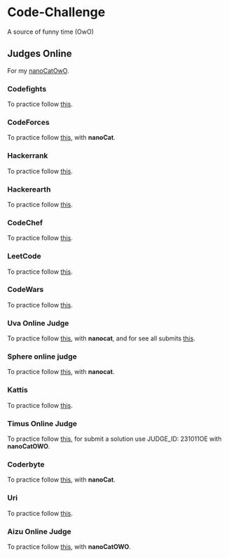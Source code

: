 # Code-Challenge
A source of funny time (OwO)

## Judges Online
For my [nanoCatOwO](github.com/nanoCatOWO).

### Codefights
To practice follow [this](http://codefights.com).

### CodeForces
To practice follow [this](codeforces.com), with __nanoCat__.

### Hackerrank
To practice follow [this](www.hackerrank.com).

### Hackerearth
To practice follow [this](www.hackerearth.com).

### CodeChef
To practice follow [this](www.codechef.com).

### LeetCode
To practice follow [this](leetcode.com).

### CodeWars
To practice follow [this](codewars.com).

### Uva Online Judge
To practice follow [this](uva.onlinejudge.org), with __nanocat__, and for see all submits [this](http://uhunt.onlinejudge.org/id/899461).

### Sphere online judge
To practice follow [this](http://www.spoj.com/), with __nanocat__.

### Kattis
To practice follow [this](open.kattis.com/).

### Timus Online Judge
To practice follow [this](http://acm.timus.ru/), for submit a solution use JUDGE_ID: 231011OE with __nanoCatOWO__.

### Coderbyte
To practice follow [this](coderbyte.com), with __nanoCat__.

### Uri
To practice follow [this](www.urionlinejudge.com.br/).

### Aizu Online Judge
To practice follow [this](http://judge.u-aizu.ac.jp/onlinejudge/), with __nanoCatOWO__.

